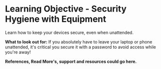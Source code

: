 # Learning Objective - Security Hygiene with Equipment

Learn how to keep your devices secure, even when unattended.

**What to look out for:** If you absolutely have to leave your laptop or phone unattended, it's critical you secure it with a password to avoid access while you're away!

**References, Read More's, support and resources could go here.**
